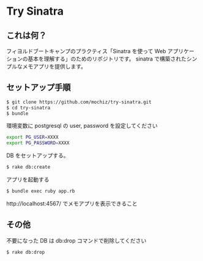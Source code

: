 # Try Sinatra

## これは何？

フィヨルドブートキャンプのプラクティス「Sinatra を使って Web アプリケーションの基本を理解する」のためのリポジトリです。
sinatra で構築されたシンプルなメモアプリを提供します。

## セットアップ手順

```sh
$ git clone https://github.com/mochiz/try-sinatra.git
$ cd try-sinatra
$ bundle
```

環境変数に postgresql の user, password を設定してください

```sh
export PG_USER=XXXX
export PG_PASSWORD=XXXX
```

DB をセットアップする。

```sh
$ rake db:create
```

アプリを起動する

```sh
$ bundle exec ruby app.rb
```

http://localhost:4567/ でメモアプリを表示できること

## その他

不要になった DB は db:drop コマンドで削除してください

```sh
$ rake db:drop
```
